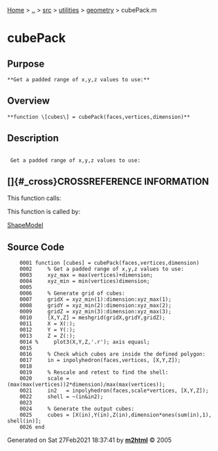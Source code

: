 [Home](../../../../../index.html) \> [..](#) \> [src](#) \> [utilities](#)
\> [geometry](index.md) \> cubePack.m



# cubePack

## Purpose 

``` 
**Get a padded range of x,y,z values to use:**
```

## Overview 

``` 
**function \[cubes\] = cubePack(faces,vertices,dimension)**
```

## Description 

```
 
 Get a padded range of x,y,z values to use:

```

## []{#_cross}CROSSREFERENCE INFORMATION 

This function calls:

This function is called by:

   [ShapeModel](ShapeModel.md)

## Source Code 

```
    0001 function [cubes] = cubePack(faces,vertices,dimension)
    0002     % Get a padded range of x,y,z values to use:
    0003     xyz_max = max(vertices)+dimension;
    0004     xyz_min = min(vertices)dimension;
    0005     
    0006     % Generate grid of cubes:
    0007     gridX = xyz_min(1):dimension:xyz_max(1);
    0008     gridY = xyz_min(2):dimension:xyz_max(2);
    0009     gridZ = xyz_min(3):dimension:xyz_max(3);
    0010     [X,Y,Z] = meshgrid(gridX,gridY,gridZ);
    0011     X = X(:);
    0012     Y = Y(:);
    0013     Z = Z(:);
    0014 %     plot3(X,Y,Z,'.r'); axis equasl;
    0015     
    0016     % Check which cubes are inside the defined polygon:
    0017     in = inpolyhedron(faces,vertices, [X,Y,Z]);
    0018     
    0019     % Rescale and retest to find the shell:
    0020     scale = (max(max(vertices))2*dimension)/max(max(vertices));
    0021     in2   = inpolyhedron(faces,scale*vertices, [X,Y,Z]);
    0022     shell = ~(in&in2);
    0023     
    0024     % Generate the output cubes:
    0025     cubes = [X(in),Y(in),Z(in),dimension*ones(sum(in),1), shell(in)];
    0026 end
```



Generated on Sat 27Feb2021 18:37:41 by
**[m2html](http://www.artefact.tk/software/matlab/m2html/ "Matlab Documentation in HTML")**
© 2005